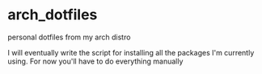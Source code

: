 # arch_dotfiles
personal dotfiles from my arch distro

I will eventually write the script for installing all the packages I'm currently using.
For now you'll have to do everything manually

